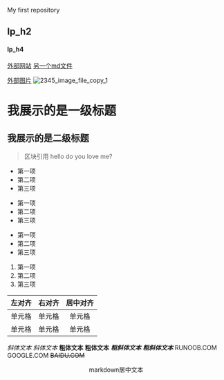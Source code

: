 
My first repository
## lp_h2
#### lp_h4
[外部网站](https://mooc1-2.chaoxing.com)
[另一个md文件](lp.md)

[外部图片](http://daxueui-oss.koocdn.com/images/fe_upload/2021/4/2021-4-9-1617938850675.jpg)
![2345_image_file_copy_1](https://user-images.githubusercontent.com/83438596/116667669-0a3c9900-a9cf-11eb-96ea-412ae54af3a7.jpg)

我展示的是一级标题
=================
我展示的是二级标题
-----------------
> 区块引用
> hello 
> do  you love me? 

* 第一项
* 第二项
* 第三项

+ 第一项
+ 第二项
+ 第三项

- 第一项
- 第二项
- 第三项
1. 第一项
2. 第二项
3. 第三项  


| 左对齐 | 右对齐 | 居中对齐 |
| :-----| ----: | :----: |
| 单元格 | 单元格 | 单元格 |
| 单元格 | 单元格 | 单元格 |


*斜体文本*
_斜体文本_
**粗体文本**
__粗体文本__
***粗斜体文本***
___粗斜体文本___
RUNOOB.COM
GOOGLE.COM
~~BAIDU.COM~~  

<center>markdown居中文本</center>
